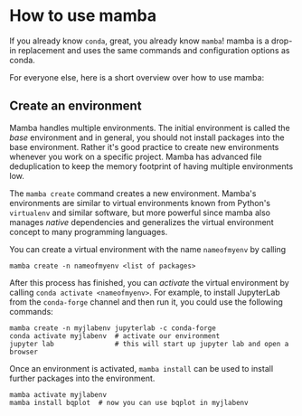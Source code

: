 How to use mamba
================

If you already know `conda`, great, you already know `mamba`! mamba is a drop-in replacement and uses the same commands and configuration options as conda.

For everyone else, here is a short overview over how to use mamba:

Create an environment
---------------------

Mamba handles multiple environments. The initial environment is called the _base_ environment and in general, you should not install packages into the base environment. Rather it's good practice to create new environments whenever you work on a specific project. Mamba has advanced file deduplication to keep the memory footprint of having multiple environments low.

The `mamba create` command creates a new environment. Mamba's environments are similar to virtual environments known from Python's `virtualenv` and similar software, but more powerful since mamba also manages _native_ dependencies and generalizes the virtual environment concept to many programming languages.

You can create a virtual environment with the name `nameofmyenv` by calling

```
mamba create -n nameofmyenv <list of packages>
```

After this process has finished, you can _activate_ the virtual environment by calling `conda activate <nameofmyenv>`.
For example, to install JupyterLab from the `conda-forge` channel and then run it, you could use the following commands:

```
mamba create -n myjlabenv jupyterlab -c conda-forge
conda activate myjlabenv  # activate our environment
jupyter lab               # this will start up jupyter lab and open a browser
```

Once an environment is activated, `mamba install` can be used to install further packages into the environment.

```
mamba activate myjlabenv
mamba install bqplot  # now you can use bqplot in myjlabenv
```
